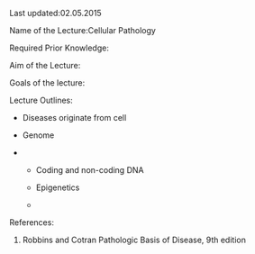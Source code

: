 Last updated:02.05.2015

Name of the Lecture:Cellular Pathology

  


Required Prior Knowledge:

  


Aim of the Lecture:

  


Goals of the lecture:

  


Lecture Outlines:

* Diseases originate from cell

* Genome

* * Coding and non-coding DNA

  * Epigenetics

  * 

  


  


  


  


References:

1. Robbins and Cotran Pathologic Basis of Disease, 9th edition

  


